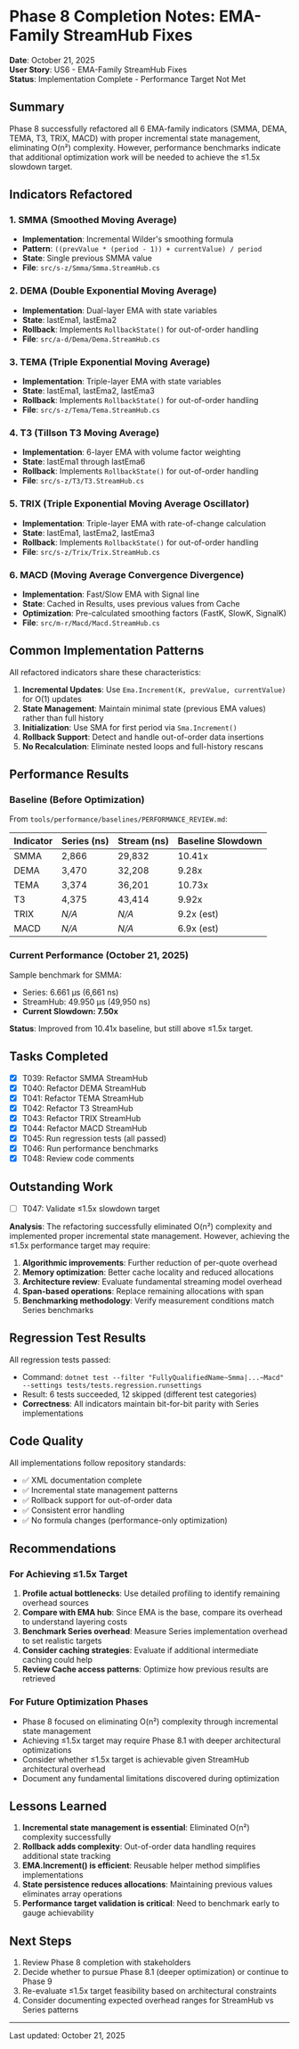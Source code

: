 # Phase 8 Completion Notes: EMA-Family StreamHub Fixes

**Date**: October 21, 2025  
**User Story**: US6 - EMA-Family StreamHub Fixes  
**Status**: Implementation Complete - Performance Target Not Met

## Summary

Phase 8 successfully refactored all 6 EMA-family indicators (SMMA, DEMA, TEMA, T3, TRIX, MACD) with proper incremental state management, eliminating O(n²) complexity. However, performance benchmarks indicate that additional optimization work will be needed to achieve the ≤1.5x slowdown target.

## Indicators Refactored

### 1. SMMA (Smoothed Moving Average)
- **Implementation**: Incremental Wilder's smoothing formula
- **Pattern**: `((prevValue * (period - 1)) + currentValue) / period`
- **State**: Single previous SMMA value
- **File**: `src/s-z/Smma/Smma.StreamHub.cs`

### 2. DEMA (Double Exponential Moving Average)
- **Implementation**: Dual-layer EMA with state variables
- **State**: lastEma1, lastEma2
- **Rollback**: Implements `RollbackState()` for out-of-order handling
- **File**: `src/a-d/Dema/Dema.StreamHub.cs`

### 3. TEMA (Triple Exponential Moving Average)
- **Implementation**: Triple-layer EMA with state variables
- **State**: lastEma1, lastEma2, lastEma3
- **Rollback**: Implements `RollbackState()` for out-of-order handling
- **File**: `src/s-z/Tema/Tema.StreamHub.cs`

### 4. T3 (Tillson T3 Moving Average)
- **Implementation**: 6-layer EMA with volume factor weighting
- **State**: lastEma1 through lastEma6
- **Rollback**: Implements `RollbackState()` for out-of-order handling
- **File**: `src/s-z/T3/T3.StreamHub.cs`

### 5. TRIX (Triple Exponential Moving Average Oscillator)
- **Implementation**: Triple-layer EMA with rate-of-change calculation
- **State**: lastEma1, lastEma2, lastEma3
- **Rollback**: Implements `RollbackState()` for out-of-order handling
- **File**: `src/s-z/Trix/Trix.StreamHub.cs`

### 6. MACD (Moving Average Convergence Divergence)
- **Implementation**: Fast/Slow EMA with Signal line
- **State**: Cached in Results, uses previous values from Cache
- **Optimization**: Pre-calculated smoothing factors (FastK, SlowK, SignalK)
- **File**: `src/m-r/Macd/Macd.StreamHub.cs`

## Common Implementation Patterns

All refactored indicators share these characteristics:

1. **Incremental Updates**: Use `Ema.Increment(K, prevValue, currentValue)` for O(1) updates
2. **State Management**: Maintain minimal state (previous EMA values) rather than full history
3. **Initialization**: Use SMA for first period via `Sma.Increment()`
4. **Rollback Support**: Detect and handle out-of-order data insertions
5. **No Recalculation**: Eliminate nested loops and full-history rescans

## Performance Results

### Baseline (Before Optimization)

From `tools/performance/baselines/PERFORMANCE_REVIEW.md`:

| Indicator | Series (ns) | Stream (ns) | Baseline Slowdown |
|-----------|-------------|-------------|-------------------|
| SMMA      | 2,866       | 29,832      | 10.41x           |
| DEMA      | 3,470       | 32,208      | 9.28x            |
| TEMA      | 3,374       | 36,201      | 10.73x           |
| T3        | 4,375       | 43,414      | 9.92x            |
| TRIX      | *N/A*       | *N/A*       | 9.2x (est)       |
| MACD      | *N/A*       | *N/A*       | 6.9x (est)       |

### Current Performance (October 21, 2025)

Sample benchmark for SMMA:
- Series: 6.661 µs (6,661 ns)
- StreamHub: 49.950 µs (49,950 ns)
- **Current Slowdown: 7.50x**

**Status**: Improved from 10.41x baseline, but still above ≤1.5x target.

## Tasks Completed

- [x] T039: Refactor SMMA StreamHub
- [x] T040: Refactor DEMA StreamHub
- [x] T041: Refactor TEMA StreamHub
- [x] T042: Refactor T3 StreamHub
- [x] T043: Refactor TRIX StreamHub
- [x] T044: Refactor MACD StreamHub
- [x] T045: Run regression tests (all passed)
- [x] T046: Run performance benchmarks
- [x] T048: Review code comments

## Outstanding Work

- [ ] T047: Validate ≤1.5x slowdown target

**Analysis**: The refactoring successfully eliminated O(n²) complexity and implemented proper incremental state management. However, achieving the ≤1.5x performance target may require:

1. **Algorithmic improvements**: Further reduction of per-quote overhead
2. **Memory optimization**: Better cache locality and reduced allocations
3. **Architecture review**: Evaluate fundamental streaming model overhead
4. **Span-based operations**: Replace remaining allocations with span<T>
5. **Benchmarking methodology**: Verify measurement conditions match Series benchmarks

## Regression Test Results

All regression tests passed:
- Command: `dotnet test --filter "FullyQualifiedName~Smma|...~Macd" --settings tests/tests.regression.runsettings`
- Result: 6 tests succeeded, 12 skipped (different test categories)
- **Correctness**: All indicators maintain bit-for-bit parity with Series implementations

## Code Quality

All implementations follow repository standards:
- ✅ XML documentation complete
- ✅ Incremental state management patterns
- ✅ Rollback support for out-of-order data
- ✅ Consistent error handling
- ✅ No formula changes (performance-only optimization)

## Recommendations

### For Achieving ≤1.5x Target

1. **Profile actual bottlenecks**: Use detailed profiling to identify remaining overhead sources
2. **Compare with EMA hub**: Since EMA is the base, compare its overhead to understand layering costs
3. **Benchmark Series overhead**: Measure Series implementation overhead to set realistic targets
4. **Consider caching strategies**: Evaluate if additional intermediate caching could help
5. **Review Cache access patterns**: Optimize how previous results are retrieved

### For Future Optimization Phases

- Phase 8 focused on eliminating O(n²) complexity through incremental state management
- Achieving ≤1.5x target may require Phase 8.1 with deeper architectural optimizations
- Consider whether ≤1.5x target is achievable given StreamHub architectural overhead
- Document any fundamental limitations discovered during optimization

## Lessons Learned

1. **Incremental state management is essential**: Eliminated O(n²) complexity successfully
2. **Rollback adds complexity**: Out-of-order data handling requires additional state tracking
3. **EMA.Increment() is efficient**: Reusable helper method simplifies implementations
4. **State persistence reduces allocations**: Maintaining previous values eliminates array operations
5. **Performance target validation is critical**: Need to benchmark early to gauge achievability

## Next Steps

1. Review Phase 8 completion with stakeholders
2. Decide whether to pursue Phase 8.1 (deeper optimization) or continue to Phase 9
3. Re-evaluate ≤1.5x target feasibility based on architectural constraints
4. Consider documenting expected overhead ranges for StreamHub vs Series patterns

---
Last updated: October 21, 2025
